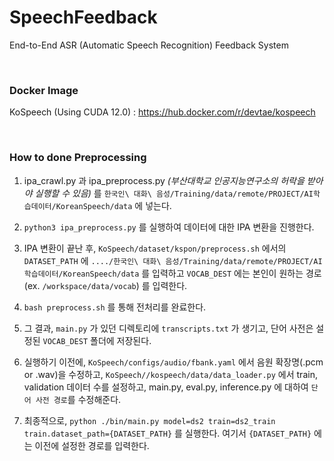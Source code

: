 # SpeechFeedback

End-to-End ASR (Automatic Speech Recognition) Feedback System

<br/>

### Docker Image

KoSpeech (Using CUDA 12.0) : https://hub.docker.com/r/devtae/kospeech

<br/>

### How to done Preprocessing

1. ipa_crawl.py 과 ipa_preprocess.py *(부산대학교 인공지능연구소의 허락을 받아야 실행할 수 있음)* 를 `한국인\ 대화\ 음성/Training/data/remote/PROJECT/AI학습데이터/KoreanSpeech/data` 에 넣는다.

2. `python3 ipa_preprocess.py` 를 실행하여 데이터에 대한 IPA 변환을 진행한다.

3. IPA 변환이 끝난 후, `KoSpeech/dataset/kspon/preprocess.sh` 에서의 `DATASET_PATH` 에 `..../한국인\ 대화\ 음성/Training/data/remote/PROJECT/AI학습데이터/KoreanSpeech/data` 를 입력하고 `VOCAB_DEST` 에는 본인이 원하는 경로 (ex. `/workspace/data/vocab`) 를 입력한다.

4. `bash preprocess.sh` 를 통해 전처리를 완료한다.

5. 그 결과, `main.py` 가 있던 디렉토리에 `transcripts.txt` 가 생기고, 단어 사전은 설정된 `VOCAB_DEST` 폴더에 저장된다.

6. 실행하기 이전에, `KoSpeech/configs/audio/fbank.yaml` 에서 음원 확장명(.pcm or .wav)을 수정하고, `KoSpeech//kospeech/data/data_loader.py` 에서 train, validation 데이터 수를 설정하고, main.py, eval.py, inference.py 에 대하여 `단어 사전 경로`를 수정해준다.

7. 최종적으로, `python ./bin/main.py model=ds2 train=ds2_train train.dataset_path={DATASET_PATH}` 를 실행한다. 여기서 `{DATASET_PATH}` 에는 이전에 설정한 경로를 입력한다.

